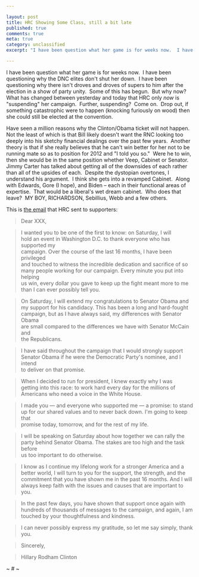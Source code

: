 ```yaml
---

layout: post
title: HRC Showing Some Class, still a bit late
published: true
comments: true
meta: true
category: unclassified
excerpt: "I have been question what her game is for weeks now.  I have been questioning why the DNC elites don't shut her down.  I have been questioning why there isn't droves and droves of supers to him after the election in a show of party unity.  Some of this has begun.  But why now?  What has changed between yesterday and today that HRC only *now* is 'suspending' her campaign.  Further, suspending?  Come on.  Drop out, if something catastrophic were to happen (knocking furiously on wood) then she could still be elected at the convention."

---
```


I have been question what her game is for weeks now.  I have been questioning why the DNC elites don't shut her down.  I have been questioning why there isn't droves and droves of supers to him after the election in a show of party unity.  Some of this has begun.  But why now?  What has changed between yesterday and today that HRC only *now* is "suspending" her campaign.  Further, suspending?  Come on.  Drop out, if something catastrophic were to happen (knocking furiously on wood) then she could still be elected at the convention.  

Have seen a million reasons why the Clinton/Obama ticket will not happen.  Not the least of which is that Bill likely doesn't want the RNC looking too deeply into his sketchy financial dealings over the past few years.  Another theory is that if she really believes that he can't win better for her not to be running mate so as to position for 2012 and "I told you so."  Were he to win, then she would be in the same position whether Veep, Cabinet or Senator.  Jimmy Carter has talked about getting all of the downsides of each rather than all of the upsides of each.  Despite the dystopian overtones, I understand his argument.  I think she gets into a revamped Cabinet.  Along with Edwards, Gore (I hope), and Biden – each in their functional areas of expertise.  That would be a liberal's wet dream cabinet.  Who does that leave?  MY BOY, RICHARDSON, Sebillius, Webb and a few others.  

This is [the email][1] that HRC sent to supporters:

 [1]: http://talkingpointsmemo.com/archives/198827.php

> Dear XXX, 

> I wanted you to be one of the first to know: on Saturday, I will  
> hold an event in Washington D.C. to thank everyone who has supported my  
> campaign. Over the course of the last 16 months, I have been privileged  
> and touched to witness the incredible dedication and sacrifice of so  
> many people working for our campaign. Every minute you put into helping  
> us win, every dollar you gave to keep up the fight meant more to me  
> than I can ever possibly tell you. 

> On Saturday, I will extend my congratulations to Senator Obama and  
> my support for his candidacy. This has been a long and hard-fought  
> campaign, but as I have always said, my differences with Senator Obama  
> are small compared to the differences we have with Senator McCain and  
> the Republicans. 

> I have said throughout the campaign that I would strongly support  
> Senator Obama if he were the Democratic Party's nominee, and I intend  
> to deliver on that promise. 

> When I decided to run for president, I knew exactly why I was  
> getting into this race: to work hard every day for the millions of  
> Americans who need a voice in the White House. 

> I made you — and everyone who supported me — a promise: to stand  
> up for our shared values and to never back down. I'm going to keep that  
> promise today, tomorrow, and for the rest of my life. 

> I will be speaking on Saturday about how together we can rally the  
> party behind Senator Obama. The stakes are too high and the task before  
> us too important to do otherwise. 

> I know as I continue my lifelong work for a stronger America and a  
> better world, I will turn to you for the support, the strength, and the  
> commitment that you have shown me in the past 16 months. And I will  
> always keep faith with the issues and causes that are important to you. 

> In the past few days, you have shown that support once again with  
> hundreds of thousands of messages to the campaign, and again, I am  
> touched by your thoughtfulness and kindness. 

> I can never possibly express my gratitude, so let me say simply, thank you. 

> Sincerely, 

> Hillary Rodham Clinton

~ # ~